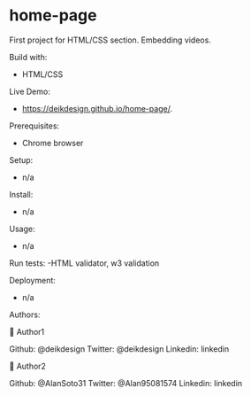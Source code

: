 # home-page

First project for HTML/CSS section. Embedding videos.

Build with:
- HTML/CSS


Live Demo:
- https://deikdesign.github.io/home-page/.

Prerequisites:
- Chrome browser

Setup:
- n/a

Install:
- n/a

Usage:
- n/a

Run tests:
-HTML validator, w3 validation

Deployment:
- n/a

Authors:

👤 Author1

Github: @deikdesign
Twitter: @deikdesign
Linkedin: linkedin

👤 Author2

Github: @AlanSoto31
Twitter: @Alan95081574
Linkedin: linkedin

